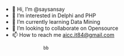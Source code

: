 - 👋 Hi, I’m @saysansay
- 👀 I’m interested in Delphi and PHP
- 🌱 I’m currently learning Data Mining       
- 💞️ I’m looking to collaborate on Opensource
- 📫 How to reach me aicc.it84@gmail.com

<!---
saysansay/saysansay is a ✨ special ✨ repository because its `README.md` (this file) appears on your GitHub profile.
You can click the Preview link to take a look at your changes.
--->
                   bb     
